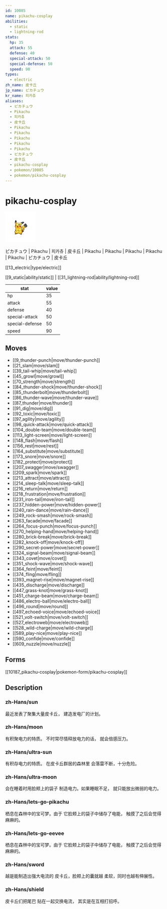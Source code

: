 ```yaml
---
id: 10085
name: pikachu-cosplay
abilities:
  - static
  - lightning-rod
stats:
  hp: 35
  attack: 55
  defense: 40
  special-attack: 50
  special-defense: 50
  speed: 90
types:
  - electric
zh_name: 皮卡丘
jp_name: ピカチュウ
kr_name: 피카츄
aliases:
  - ピカチュウ
  - Pikachu
  - 피카츄
  - 皮卡丘
  - Pikachu
  - Pikachu
  - Pikachu
  - Pikachu
  - Pikachu
  - ピカチュウ
  - 皮卡丘
  - pikachu-cosplay
  - pokemon/10085
  - pokemon/pikachu-cosplay
---
```

# pikachu-cosplay

![](https://raw.githubusercontent.com/PokeAPI/sprites/master/sprites/pokemon/10085.png)

ピカチュウ | Pikachu | 피카츄 | 皮卡丘 | Pikachu | Pikachu | Pikachu | Pikachu | Pikachu | ピカチュウ | 皮卡丘

[[13_electric|type/electric]]

[[9_static|ability/static]] | [[31_lightning-rod|ability/lightning-rod]]

|stat|value|
|---|---|
|hp|35|
|attack|55|
|defense|40|
|special-attack|50|
|special-defense|50|
|speed|90|


## Moves

- [[9_thunder-punch|move/thunder-punch]]
- [[21_slam|move/slam]]
- [[39_tail-whip|move/tail-whip]]
- [[45_growl|move/growl]]
- [[70_strength|move/strength]]
- [[84_thunder-shock|move/thunder-shock]]
- [[85_thunderbolt|move/thunderbolt]]
- [[86_thunder-wave|move/thunder-wave]]
- [[87_thunder|move/thunder]]
- [[91_dig|move/dig]]
- [[92_toxic|move/toxic]]
- [[97_agility|move/agility]]
- [[98_quick-attack|move/quick-attack]]
- [[104_double-team|move/double-team]]
- [[113_light-screen|move/light-screen]]
- [[148_flash|move/flash]]
- [[156_rest|move/rest]]
- [[164_substitute|move/substitute]]
- [[173_snore|move/snore]]
- [[182_protect|move/protect]]
- [[207_swagger|move/swagger]]
- [[209_spark|move/spark]]
- [[213_attract|move/attract]]
- [[214_sleep-talk|move/sleep-talk]]
- [[216_return|move/return]]
- [[218_frustration|move/frustration]]
- [[231_iron-tail|move/iron-tail]]
- [[237_hidden-power|move/hidden-power]]
- [[240_rain-dance|move/rain-dance]]
- [[249_rock-smash|move/rock-smash]]
- [[263_facade|move/facade]]
- [[264_focus-punch|move/focus-punch]]
- [[270_helping-hand|move/helping-hand]]
- [[280_brick-break|move/brick-break]]
- [[282_knock-off|move/knock-off]]
- [[290_secret-power|move/secret-power]]
- [[324_signal-beam|move/signal-beam]]
- [[343_covet|move/covet]]
- [[351_shock-wave|move/shock-wave]]
- [[364_feint|move/feint]]
- [[374_fling|move/fling]]
- [[393_magnet-rise|move/magnet-rise]]
- [[435_discharge|move/discharge]]
- [[447_grass-knot|move/grass-knot]]
- [[451_charge-beam|move/charge-beam]]
- [[486_electro-ball|move/electro-ball]]
- [[496_round|move/round]]
- [[497_echoed-voice|move/echoed-voice]]
- [[521_volt-switch|move/volt-switch]]
- [[527_electroweb|move/electroweb]]
- [[528_wild-charge|move/wild-charge]]
- [[589_play-nice|move/play-nice]]
- [[590_confide|move/confide]]
- [[609_nuzzle|move/nuzzle]]

## Forms



[[10187_pikachu-cosplay|pokemon-form/pikachu-cosplay]]

## Description

### zh-Hans/sun

最近发表了聚集大量皮卡丘，
建造发电厂的计划。

### zh-Hans/moon

有积聚电力的特质。
不时常尽情释放电力的话，
就会倍感压力。

### zh-Hans/ultra-sun

有积存电力的特质。
在皮卡丘群居的森林里
会落雷不断，十分危险。

### zh-Hans/ultra-moon

会在睡着时用脸颊上的袋子
制造电力。如果睡眠不足，
就只能放出微弱的电力。

### zh-Hans/lets-go-pikachu

栖息在森林中的宝可梦。由于
它脸颊上的袋子中储存了电能，
触摸了之后会觉得麻麻的。

### zh-Hans/lets-go-eevee

栖息在森林中的宝可梦。由于
它脸颊上的袋子中储存了电能，
触摸了之后会觉得麻麻的。

### zh-Hans/sword

越是能制造出强大电流的
皮卡丘，脸颊上的囊就越
柔软，同时也越有伸展性。

### zh-Hans/shield

皮卡丘们把尾巴
贴在一起交换电流，
其实是在互相打招呼。

